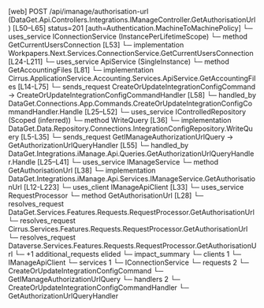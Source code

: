 [web] POST /api/imanage/authorisation-url  (DataGet.Api.Controllers.Integrations.IManageController.GetAuthorisationUrl)  [L50–L65] status=201 [auth=Authentication.MachineToMachinePolicy]
  └─ uses_service IConnectionService (InstancePerLifetimeScope)
    └─ method GetCurrentUsersConnection [L53]
      └─ implementation Workpapers.Next.Services.ConnectionService.GetCurrentUsersConnection [L24-L211]
        └─ uses_service ApiService (SingleInstance)
          └─ method GetAccountingFiles [L81]
            └─ implementation Cirrus.ApplicationService.Accounting.Services.ApiService.GetAccountingFiles [L14-L75]
  └─ sends_request CreateOrUpdateIntegrationConfigCommand -> CreateOrUpdateIntegrationConfigCommandHandler [L58]
    └─ handled_by DataGet.Connections.App.Commands.CreateOrUpdateIntegrationConfigCommandHandler.Handle [L25–L52]
      └─ uses_service IControlledRepository<IntegrationConfiguration> (Scoped (inferred))
        └─ method WriteQuery [L36]
          └─ implementation DataGet.Data.Repository.Connections.IntegrationConfigRepository.WriteQuery [L5-L35]
  └─ sends_request GetIManageAuthorizationUrlQuery -> GetAuthorizationUrlQueryHandler [L55]
    └─ handled_by DataGet.Integrations.iManage.Api.Queries.GetAuthorizationUrlQueryHandler.Handle [L25–L41]
      └─ uses_service IManageService
        └─ method GetAuthorisationUrl [L38]
          └─ implementation DataGet.Integrations.iManage.Api.Services.IManageService.GetAuthorisationUrl [L12-L223]
            └─ uses_client IManageApiClient [L33]
            └─ uses_service RequestProcessor
              └─ method GetAuthorisationUrl [L28]
                └─ resolves_request DataGet.Services.Features.Requests.RequestProcessor.GetAuthorisationUrl
                └─ resolves_request Cirrus.Services.Features.Requests.RequestProcessor.GetAuthorisationUrl
                └─ resolves_request Dataverse.Services.Features.Requests.RequestProcessor.GetAuthorisationUrl
                └─ +1 additional_requests elided
  └─ impact_summary
    └─ clients 1
      └─ IManageApiClient
    └─ services 1
      └─ IConnectionService
    └─ requests 2
      └─ CreateOrUpdateIntegrationConfigCommand
      └─ GetIManageAuthorizationUrlQuery
    └─ handlers 2
      └─ CreateOrUpdateIntegrationConfigCommandHandler
      └─ GetAuthorizationUrlQueryHandler

